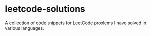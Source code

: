 # leetcode-solutions
A collection of code snippets for LeetCode problems I have solved in various languages.
